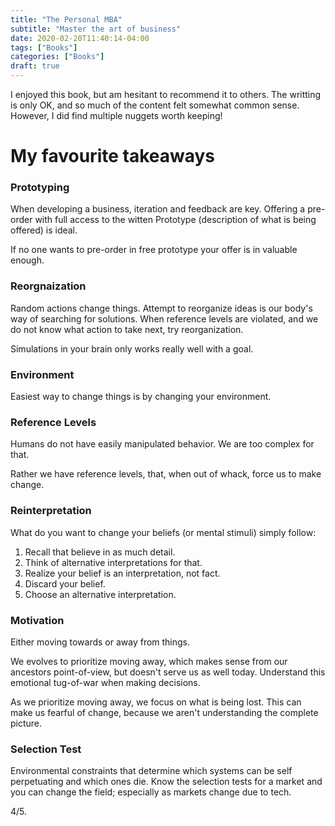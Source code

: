 ```yaml
---
title: "The Personal MBA"
subtitle: "Master the art of business"
date: 2020-02-20T11:40:14-04:00
tags: ["Books"]
categories: ["Books"]
draft: true
---
```


I enjoyed this book, but am hesitant to recommend it to others. The writting is only OK, and so much of the content felt somewhat common sense. However, I did find multiple nuggets worth keeping! 

# My favourite takeaways

### Prototyping 
When developing a business, iteration and feedback are key. Offering a pre-order with full access to the witten Prototype (description of what is being offered) is ideal.

If no one wants to pre-order in free prototype your offer is in valuable enough.

### Reorgnaization 
Random actions change things. Attempt to reorganize ideas is our body's way of searching for solutions. When reference levels are violated, and we do not know what action to take next, try reorganization. 

Simulations in your brain only works really well with a goal.

### Environment
Easiest way to change things is by changing your environment.

### Reference Levels
Humans do not have easily manipulated behavior. We are too complex for that.

Rather we have reference levels, that, when out of whack, force us to make change.

### Reinterpretation
What do you want to change your beliefs (or mental stimuli) simply follow:
1. Recall that believe in as much detail.
2. Think of alternative interpretations for that.
3. Realize your belief is an interpretation, not fact. 
4. Discard your belief.
5. Choose an alternative interpretation.

### Motivation
Either moving towards or away from things. 

We evolves to prioritize moving away, which makes sense from our ancestors point-of-view, but doesn't serve us as well today. Understand this emotional tug-of-war when making decisions. 

As we prioritize moving away, we focus on what is being lost. This can make us fearful of change, because we aren't understanding the complete picture.

### Selection Test
Environmental constraints that determine which systems can be self perpetuating and which ones die. 
Know the selection tests for a market and you can change the field; especially as markets change due to tech.

4/5.
